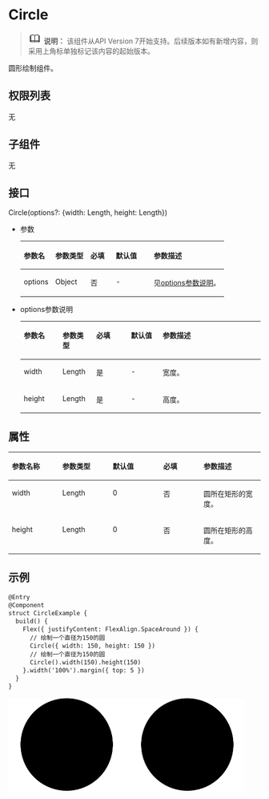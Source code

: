 # Circle<a name="ZH-CN_TOPIC_0000001192755110"></a>

>![](../../public_sys-resources/icon-note.gif) **说明：** 
>该组件从API Version 7开始支持。后续版本如有新增内容，则采用上角标单独标记该内容的起始版本。

圆形绘制组件。

## 权限列表<a name="section53281531154915"></a>

无

## 子组件<a name="section5327181920402"></a>

无

## 接口<a name="section43062331406"></a>

Circle\(options?: \{width: Length, height: Length\}\)

-   参数

    <table><thead align="left"><tr><th class="cellrowborder" valign="top" width="15.47%" id="mcps1.1.6.1.1"><p>参数名</p>
    </th>
    <th class="cellrowborder" valign="top" width="17.22%" id="mcps1.1.6.1.2"><p>参数类型</p>
    </th>
    <th class="cellrowborder" valign="top" width="12.479999999999999%" id="mcps1.1.6.1.3"><p>必填</p>
    </th>
    <th class="cellrowborder" valign="top" width="18.61%" id="mcps1.1.6.1.4"><p>默认值</p>
    </th>
    <th class="cellrowborder" valign="top" width="36.22%" id="mcps1.1.6.1.5"><p>参数描述</p>
    </th>
    </tr>
    </thead>
    <tbody><tr><td class="cellrowborder" valign="top" width="15.47%" headers="mcps1.1.6.1.1 "><p>options</p>
    </td>
    <td class="cellrowborder" valign="top" width="17.22%" headers="mcps1.1.6.1.2 "><p>Object</p>
    </td>
    <td class="cellrowborder" valign="top" width="12.479999999999999%" headers="mcps1.1.6.1.3 "><p>否</p>
    </td>
    <td class="cellrowborder" valign="top" width="18.61%" headers="mcps1.1.6.1.4 "><p>-</p>
    </td>
    <td class="cellrowborder" valign="top" width="36.22%" headers="mcps1.1.6.1.5 "><p>见<a href="#li9482134124512">options参数说明</a>。</p>
    </td>
    </tr>
    </tbody>
    </table>

-   <a name="li9482134124512"></a>options参数说明

    <table><thead align="left"><tr><th class="cellrowborder" valign="top" width="16.11%" id="mcps1.1.6.1.1"><p>参数名</p>
    </th>
    <th class="cellrowborder" valign="top" width="14.01%" id="mcps1.1.6.1.2"><p>参数类型</p>
    </th>
    <th class="cellrowborder" valign="top" width="14.499999999999998%" id="mcps1.1.6.1.3"><p>必填</p>
    </th>
    <th class="cellrowborder" valign="top" width="13.170000000000002%" id="mcps1.1.6.1.4"><p>默认值</p>
    </th>
    <th class="cellrowborder" valign="top" width="42.21%" id="mcps1.1.6.1.5"><p>参数描述</p>
    </th>
    </tr>
    </thead>
    <tbody><tr><td class="cellrowborder" valign="top" width="16.11%" headers="mcps1.1.6.1.1 "><p>width</p>
    </td>
    <td class="cellrowborder" valign="top" width="14.01%" headers="mcps1.1.6.1.2 "><p>Length</p>
    </td>
    <td class="cellrowborder" valign="top" width="14.499999999999998%" headers="mcps1.1.6.1.3 "><p>是</p>
    </td>
    <td class="cellrowborder" valign="top" width="13.170000000000002%" headers="mcps1.1.6.1.4 "><p>-</p>
    </td>
    <td class="cellrowborder" valign="top" width="42.21%" headers="mcps1.1.6.1.5 "><p>宽度。</p>
    </td>
    </tr>
    <tr><td class="cellrowborder" valign="top" width="16.11%" headers="mcps1.1.6.1.1 "><p>height</p>
    </td>
    <td class="cellrowborder" valign="top" width="14.01%" headers="mcps1.1.6.1.2 "><p>Length</p>
    </td>
    <td class="cellrowborder" valign="top" width="14.499999999999998%" headers="mcps1.1.6.1.3 "><p>是</p>
    </td>
    <td class="cellrowborder" valign="top" width="13.170000000000002%" headers="mcps1.1.6.1.4 "><p>-</p>
    </td>
    <td class="cellrowborder" valign="top" width="42.21%" headers="mcps1.1.6.1.5 "><p>高度。</p>
    </td>
    </tr>
    </tbody>
    </table>


## 属性<a name="section10878194810416"></a>

<table><thead align="left"><tr><th class="cellrowborder" valign="top" width="20%" id="mcps1.1.6.1.1"><p>参数名称</p>
</th>
<th class="cellrowborder" valign="top" width="20%" id="mcps1.1.6.1.2"><p>参数类型</p>
</th>
<th class="cellrowborder" valign="top" width="20%" id="mcps1.1.6.1.3"><p>默认值</p>
</th>
<th class="cellrowborder" valign="top" width="15.98%" id="mcps1.1.6.1.4"><p>必填</p>
</th>
<th class="cellrowborder" valign="top" width="24.02%" id="mcps1.1.6.1.5"><p>参数描述</p>
</th>
</tr>
</thead>
<tbody><tr><td class="cellrowborder" valign="top" width="20%" headers="mcps1.1.6.1.1 "><p>width</p>
</td>
<td class="cellrowborder" valign="top" width="20%" headers="mcps1.1.6.1.2 "><p>Length</p>
</td>
<td class="cellrowborder" valign="top" width="20%" headers="mcps1.1.6.1.3 "><p>0</p>
</td>
<td class="cellrowborder" valign="top" width="15.98%" headers="mcps1.1.6.1.4 "><p>否</p>
</td>
<td class="cellrowborder" valign="top" width="24.02%" headers="mcps1.1.6.1.5 "><p>圆所在矩形的宽度。</p>
</td>
</tr>
<tr><td class="cellrowborder" valign="top" width="20%" headers="mcps1.1.6.1.1 "><p>height</p>
</td>
<td class="cellrowborder" valign="top" width="20%" headers="mcps1.1.6.1.2 "><p>Length</p>
</td>
<td class="cellrowborder" valign="top" width="20%" headers="mcps1.1.6.1.3 "><p>0</p>
</td>
<td class="cellrowborder" valign="top" width="15.98%" headers="mcps1.1.6.1.4 "><p>否</p>
</td>
<td class="cellrowborder" valign="top" width="24.02%" headers="mcps1.1.6.1.5 "><p>圆所在矩形的高度。</p>
</td>
</tr>
</tbody>
</table>

## 示例<a name="section4459736105512"></a>

```
@Entry
@Component
struct CircleExample {
  build() {
    Flex({ justifyContent: FlexAlign.SpaceAround }) {
      // 绘制一个直径为150的圆
      Circle({ width: 150, height: 150 })
      // 绘制一个直径为150的圆
      Circle().width(150).height(150)
    }.width('100%').margin({ top: 5 })
  }
}
```

![](figures/circle.png)

